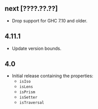 next [????.??.??]
-----------------
* Drop support for GHC 7.10 and older.

4.11.1
------
* Update version bounds.

4.0
---

* Initial release containing the properties:
  * `isIso`
  * `isLens`
  * `isPrism`
  * `isSetter`
  * `isTraversal`
